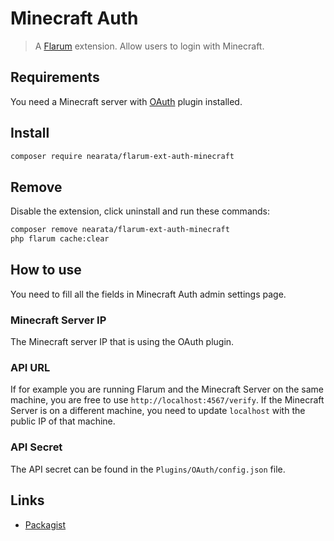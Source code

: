 # Minecraft Auth

> A [Flarum](http://flarum.org) extension. Allow users to login with Minecraft.

## Requirements

You need a Minecraft server with [OAuth](https://github.com/Neapovil/oauth) plugin installed.

## Install

```sh
composer require nearata/flarum-ext-auth-minecraft
```

## Remove

Disable the extension, click uninstall and run these commands:

```sh
composer remove nearata/flarum-ext-auth-minecraft
php flarum cache:clear
```

## How to use

You need to fill all the fields in Minecraft Auth admin settings page.

### Minecraft Server IP

The Minecraft server IP that is using the OAuth plugin.

### API URL

If for example you are running Flarum and the Minecraft Server on the same machine, you are free to use `http://localhost:4567/verify`. If the Minecraft Server is on a different machine, you need to update `localhost` with the public IP of that machine.

### API Secret

The API secret can be found in the `Plugins/OAuth/config.json` file.

## Links

- [Packagist](https://packagist.org/packages/nearata/flarum-ext-auth-minecraft)
